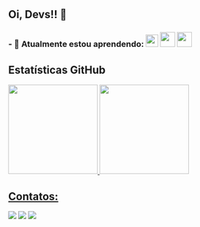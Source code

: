 ## Oi, Devs!! 👋

### - 🌱 Atualmente estou aprendendo:  <img src="https://cdn.jsdelivr.net/gh/devicons/devicon/icons/javascript/javascript-original.svg" width="25" height="25"/>  <img src="https://cdn.jsdelivr.net/gh/devicons/devicon/icons/html5/html5-original-wordmark.svg" width="30" height="30"/> <img src="https://cdn.jsdelivr.net/gh/devicons/devicon/icons/css3/css3-original-wordmark.svg" width="30" height="30" />
          

<!-- 
**taizaoliveira/taizaoliveira** is a ✨ _special_ ✨ repository because its `README.md` (this file) appears on your GitHub profile.
<img src="https://cdn.jsdelivr.net/gh/devicons/devicon/icons/java/java-original.svg" width="30" height="30"/>
Here are some ideas to get you started:

- 🔭 Atualmente estou trabalhando em ...
- 🌱 Atualmente estou aprendendo ...
- 👯 Estou procurando colaborar em ...
- 🤔 Estou procurando ajuda com ...
- 💬 Pergunte-me sobre ...
- 📫 Como entrar em contato comigo: ...
- 😄 Pronomes: ...
- ⚡ Curiosidade: ...
-->

## Estatísticas GitHub
<div>
<a href="https://github.com/taizaoliveira">
<img height="180em" src="https://github-readme-stats.vercel.app/api/top-langs/?username=taizaoliveira&layout=compact&langs_count=7&theme=dracula"/>
<img height="180em" src="https://github-readme-stats.vercel.app/api?username=taizaoliveira&show_icons=true&theme=dracula&include_all_commits=true&count_private=true"/>
</div>

<!--
## Ferramentas e Tecnologias

<img src="https://cdn.jsdelivr.net/gh/devicons/devicon/icons/git/git-original.svg" width="40" height="40"/> 

## Estou aprendendo

<img src="https://cdn.jsdelivr.net/gh/devicons/devicon/icons/java/java-original.svg" width="40" height="40"/>  <img src="https://cdn.jsdelivr.net/gh/devicons/devicon/icons/linux/linux-original.svg" width="40" height="40"/>  <img src="https://cdn.jsdelivr.net/gh/devicons/devicon/icons/javascript/javascript-original.svg" width="40" height="40"/>
-->
## Contatos:

<div>
<a href="https://instagram.com/t.a.i.z.a" target="_blank"><img src="https://img.shields.io/badge/-Instagram-%23E4405F?style=for-the-badge&logo=instagram&logoColor=white" target="_blank"></a>
<a href = "mailto:taizapauladeoliveiralima"><img src="https://img.shields.io/badge/Gmail-D14836?style=for-the-badge&logo=gmail&logoColor=white" target="_blank"></a>
<a href="https://www.linkedin.com/in/taiza-paula-de-oliveira-lima/" target="_blank"><img src="https://img.shields.io/badge/-LinkedIn-%230077B5?style=for-the-badge&logo=linkedin&logoColor=white" target="_blank"></a>   
</div>
